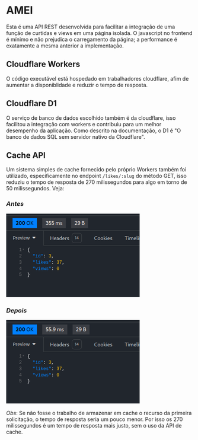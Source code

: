 # AMEI

Esta é uma API REST desenvolvida para facilitar a integração de uma função de curtidas e views em uma página isolada. O javascript no frontend é mínimo e não prejudica o carregamento da página; a performance é exatamente a mesma anterior a implementação.

## Cloudflare Workers

O código executável está hospedado em trabalhadores cloudflare, afim de aumentar a disponiblidade e reduzir o tempo de resposta.

## Cloudflare D1 

O serviço de banco de dados escolhido também é da cloudflare, isso facilitou a integração com workers e contribuiu para um melhor desempenho da aplicação. Como descrito na documentação, o D1 é "O banco de dados SQL sem servidor nativo da Cloudflare".

## Cache API

Um sistema simples de cache fornecido pelo próprio Workers também foi utilizado, específicamente no endpoint `/likes/:slug` do método GET, isso reduziu o tempo de resposta de 270 milissegundos para algo em torno de 50 milissegundos. Veja:

### *Antes*
![Antes do cache](/assets/after.png)

### *Depois*
![Depos do cache](/assets/before.png)

*Obs*: Se não fosse o trabalho de armazenar em cache o recurso da primeira solicitação, o tempo de resposta seria um pouco menor. Por isso os 270 milissegundos é um tempo de resposta mais justo, sem o uso da API de cache.